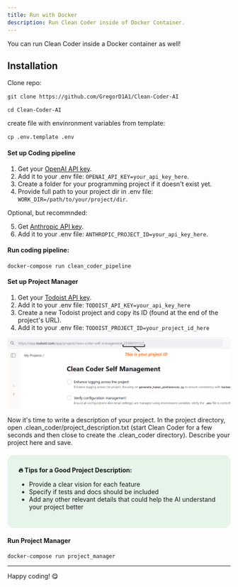 ```yaml
---
title: Run with Docker
description: Run Clean Coder inside of Docker Container.
---
```


You can run Clean Coder inside a Docker container as well!

## Installation


Clone repo:
```
git clone https://github.com/GregorD1A1/Clean-Coder-AI
```
```
cd Clean-Coder-AI
```
create file with envinronment variables from template:
```
cp .env.template .env

```

#### Set up Coding pipeline

1. Get your [OpenAI API key](https://help.openai.com/en/articles/4936850-where-do-i-find-my-openai-api-key).
2. Add it to your .env file: `OPENAI_API_KEY=your_api_key_here`.
3. Create a folder for your programming project if it doesn't exist yet.
4. Provide full path to your project dir in .env file: `WORK_DIR=/path/to/your/project/dir`.

Optional, but recommnded:

5. Get [Anthropic API key](https://www.merge.dev/blog/anthropic-api-key).
6. Add it to your .env file: `ANTHROPIC_PROJECT_ID=your_api_key_here`.

#### Run coding pipeline:

```
docker-compose run clean_coder_pipeline
```

#### Set up Project Manager

1. Get your [Todoist API key](https://todoist.com/help/articles/find-your-api-token-Jpzx9IIlB).
2. Add it to your .env file: `TODOIST_API_KEY=your_api_key_here`
3. Create a new Todoist project and copy its ID (found at the end of the project's URL).
4. Add it to your .env file: `TODOIST_PROJECT_ID=your_project_id_here`

![Todoist project ID](../../../assets/project_id.png)

Now it's time to write a description of your project. In the project directory, open .clean_coder/project_description.txt (start Clean Coder for a few seconds and then close to create the .clean_coder directory). Describe your project here and save.

<div style="background-color: #e6f4ea; border-radius: 15px; padding: 25px; margin: 20px 0;">
<strong>🔥 Tips for a Good Project Description:</strong>
<ul>
<li>Provide a clear vision for each feature</li>
<li>Specify if tests and docs should be included</li>
<li>Add any other relevant details that could help the AI understand your project better</li>
</ul>
</div>

#### Run Project Manager

```
docker-compose run project_manager
```

---
Happy coding! 😋
